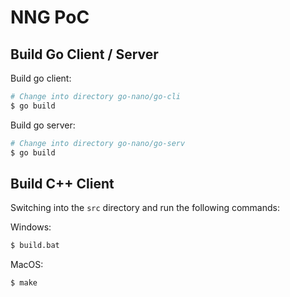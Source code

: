 # NNG PoC

## Build Go Client / Server
Build go client:
```bash
# Change into directory go-nano/go-cli
$ go build
```

Build go server:
```bash
# Change into directory go-nano/go-serv
$ go build
```

## Build C++ Client
Switching into the `src` directory and run the following commands:

Windows:
```bash
$ build.bat
```

MacOS:
```bash
$ make
```
